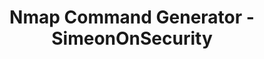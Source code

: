 ---
title: "Nmap Command Generator - SimeonOnSecurity"
description: "A menu-based tool that generates Nmap commands based on user input for scanning IP addresses, domains, or IP ranges."
genre: ["network scanning", "security", "online tools"]
tags: ["Nmap", "network scanning", "security", "IP addresses", "domains", "IP ranges", "port scanning", "command generator", "online tools"]
sitemap:
  priority: 0.3
layout: "nmap_command_gen"
---